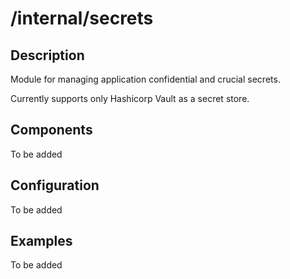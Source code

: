 # /internal/secrets

## Description
Module for managing application confidential and crucial secrets.

Currently supports only Hashicorp Vault as a secret store.
## Components
To be added

## Configuration
To be added

## Examples
To be added
